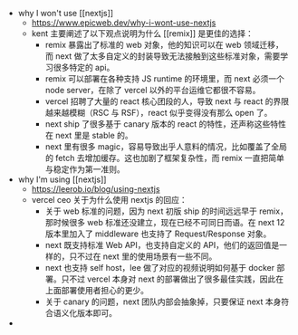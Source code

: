 - why I won't use [[nextjs]]
	- https://www.epicweb.dev/why-i-wont-use-nextjs
	- kent 主要阐述了以下观点说明为什么 [[remix]] 是更佳的选择：
		- remix 暴露出了标准的 web 对象，他的知识可以在 web 领域迁移，而 next 做了太多自定义的封装导致无法接触到这些标准对象，需要学习很多特定的 api。
		- remix 可以部署在各种支持 JS runtime 的环境里，而 next 必须一个 node server，在除了 vercel 以外的平台运维它都很不容易。
		- vercel 招聘了大量的 react 核心团段的人，导致 next 与 react 的界限越来越模糊（RSC 与 RSF），react 似乎变得没有那么 open 了。
		- next ship 了很多基于 canary 版本的 react 的特性，还声称这些特性在 next 里是 stable 的。
		- next 里有很多 magic，容易导致出乎人意料的情况，比如覆盖了全局的 fetch 去增加缓存。这也加剧了框架复杂性，而 remix 一直把简单与稳定作为第一准则。
- why I'm using [[nextjs]]
	- https://leerob.io/blog/using-nextjs
	- vercel ceo 关于为什么使用 nextjs 的回应：
		- 关于 web 标准的问题，因为 next 初版 ship 的时间远远早于 remix，那时候很多 web 标准还没建立，现在已经不可同日而语。在 next 12 版本里加入了 middleware 也支持了 Request/Response 对象。
		- next 既支持标准 Web API，也支持自定义的 API，他们的返回值是一样的，只不过在 next 里的使用场景有一些不同。
		- next 也支持 self host，lee 做了对应的视频说明如何基于 docker 部署。只不过 vercel 本身对 next 的部署做出了很多最佳实践，因此在上面部署使用者担心的更少。
		- 关于 canary 的问题，next 团队内部会抽象掉，只要保证 next 本身符合语义化版本即可。
-